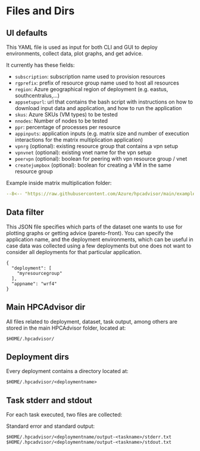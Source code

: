 # Files and Dirs

## UI defaults

This YAML file is used as input for both CLI and GUI to deploy environments,
collect data, plot graphs, and get advice.

It currently has these fields:

- `subscription`: subscription name used to provision resources
- `rgprefix`: prefix of resource group name used to host all resources
- `region`: Azure geographical region of deployment (e.g. eastus,
  southcentralus,...)
- `appsetupurl`: url that contains the bash script with instructions on how to
  download input data and application, and how to run the application
- `skus`: Azure SKUs (VM types) to be tested
- `nnodes`: Number of nodes to be tested
- `ppr`: percentage of processes per resource
- `appinputs`: application inputs (e.g. matrix size and number of execution
  interactions for the matrix multiplication application)
- `vpnrg` (optional): existing resource group that contains a vpn setup
- `vpnvnet` (optional): existing vnet name for the vpn setup
- `peervpn` (optional): boolean for peering with vpn resource group / vnet
- `createjumpbox` (optional): boolean for creating a VM in the same resource
group

Example inside matrix multiplication folder:

```yaml title="ui_defaults.yaml"
--8<-- "https://raw.githubusercontent.com/Azure/hpcadvisor/main/examples/matrixmult/ui_defaults.yaml"
```




## Data filter

This JSON file specifies which parts of the dataset one wants to use for plotting
graphs or getting advice (pareto-front). You can specify the
application name, and the deployment environments, which can be useful in case
data was collected using a few deployments but one does not want to consider all
deployments for that particular application.

```
{
  "deployment": [
    "myresourcegroup"
  ],
  "appname": "wrf4"
}
```

##  Main HPCAdvisor dir

All files related to deployment, dataset, task output, among others are stored
in the main HPCAdvisor folder, located at:

```
$HOME/.hpcadvisor/
```


## Deployment dirs

Every deployment contains a directory located at:

```
$HOME/.hpcadvisor/<deploymentname>
```

## Task stderr and stdout

For each task executed, two files are collected:

Standard error and standard output:

```
$HOME/.hpcadvisor/<deploymentname/output-<taskname>/stderr.txt
$HOME/.hpcadvisor/<deploymentname/output-<taskname>/stdout.txt
```
